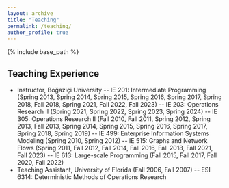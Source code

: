 ```yaml
---
layout: archive
title: "Teaching"
permalink: /teaching/
author_profile: true
---
```


{% include base_path %}

## Teaching Experience

- Instructor, Boğaziçi University 
-- IE  201: Intermediate Programming (Spring 2013, Spring 2014, Spring 2015, Spring 2016, Spring 2017, Spring 2018, Fall 2018, Spring 2021, Fall 2022, Fall 2023)
-- IE 203: Operations Research II (Spring 2021, Spring 2022, Spring 2023, Spring 2024)
-- IE  305: Operations Research II (Fall 2010, Fall 2011, Spring 2012, Spring 2013, Fall 2013, Spring 2014, Spring 2015, Spring 2016, Spring 2017, Spring 2018, Spring 2019)
-- IE 499: Enterprise Information Systems Modeling (Spring 2010, Spring 2012)
-- IE 515: Graphs and Network Flows (Spring 2011, Fall 2012, Fall 2014, Fall 2016, Fall 2018, Fall 2021, Fall 2023)
-- IE 613: Large-scale Programming (Fall 2015, Fall 2017, Fall 2020, Fall 2022) 
- Teaching Assistant, University of Florida (Fall 2006, Fall 2007) 
-- ESI 6314: Deterministic Methods of Operations Research
